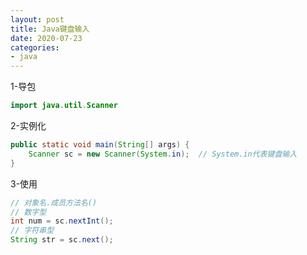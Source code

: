 ```yaml
---
layout: post
title: Java键盘输入
date: 2020-07-23
categories:
- java
---
```

1-导包
```java
import java.util.Scanner
```

2-实例化
```java
public static void main(String[] args) {
    Scanner sc = new Scanner(System.in);  // System.in代表键盘输入 
}
```
3-使用
```java
// 对象名.成员方法名()
// 数字型
int num = sc.nextInt();
// 字符串型
String str = sc.next();
```




